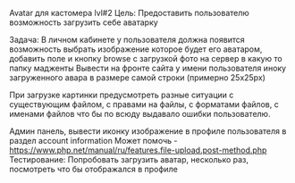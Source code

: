 Avatar для кастомера lvl#2
Цель: Предоставить пользователю возможность загрузить себе аватарку

Задача: В личном кабинете у пользователя должна появится возможность выбрать изображение которое будет его аватаром, 
добавить поле и кнопку browse с загрузкой фото на сервер в какую то папку мадженты
Вывести на фронте сайта у имени пользователя иноку загруженного авара в размере самой строки (примерно 25х25px)

При загрузке картинки предусмотреть разные ситуации с существующим файлом, с правами на файлы, с форматами файлов, 
с именами файлов что бы по всюду выдавало ошибки пользователю.

Админ панель, вывести иконку изображение в профиле пользователя
в раздел account information
Может помочь - https://www.php.net/manual/ru/features.file-upload.post-method.php
Тестирование:  Попробовать загрузить аватар, несколько раз, посмотреть что бы отображался в профиле 
